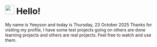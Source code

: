  <h1>
    <img src="https://emojis.slackmojis.com/emojis/images/1643510097/45343/hi.gif?1643510097" width="30"/> 
    Hello!
 </h1>
 <p>
    My name is Yeeyson and today is Thursday, 23 October 2025
    Thanks for visiting my profile, I have some test projects going on others are done learning projects and others are real projects.
    Feel free to watch and use them.
 </p>
